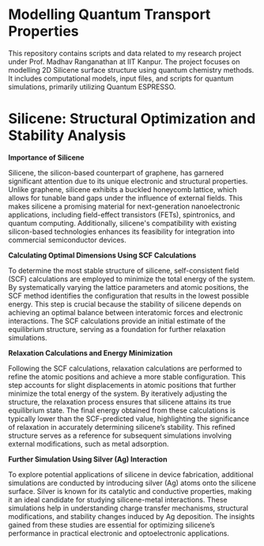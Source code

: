 # Modelling Quantum Transport Properties
This repository contains scripts and data related to my research project under Prof. Madhav Ranganathan at IIT Kanpur. The project focuses on modelling 2D Silicene surface structure using quantum chemistry methods. It includes computational models, input files, and scripts for quantum simulations, primarily utilizing Quantum ESPRESSO.

# Silicene: Structural Optimization and Stability Analysis

**Importance of Silicene**

Silicene, the silicon-based counterpart of graphene, has garnered significant attention due to its unique electronic and structural properties. Unlike graphene, silicene exhibits a buckled honeycomb lattice, which allows for tunable band gaps under the influence of external fields. This makes silicene a promising material for next-generation nanoelectronic applications, including field-effect transistors (FETs), spintronics, and quantum computing. Additionally, silicene's compatibility with existing silicon-based technologies enhances its feasibility for integration into commercial semiconductor devices.

**Calculating Optimal Dimensions Using SCF Calculations**

To determine the most stable structure of silicene, self-consistent field (SCF) calculations are employed to minimize the total energy of the system. By systematically varying the lattice parameters and atomic positions, the SCF method identifies the configuration that results in the lowest possible energy. This step is crucial because the stability of silicene depends on achieving an optimal balance between interatomic forces and electronic interactions. The SCF calculations provide an initial estimate of the equilibrium structure, serving as a foundation for further relaxation simulations.

**Relaxation Calculations and Energy Minimization**

Following the SCF calculations, relaxation calculations are performed to refine the atomic positions and achieve a more stable configuration. This step accounts for slight displacements in atomic positions that further minimize the total energy of the system. By iteratively adjusting the structure, the relaxation process ensures that silicene attains its true equilibrium state. The final energy obtained from these calculations is typically lower than the SCF-predicted value, highlighting the significance of relaxation in accurately determining silicene’s stability. This refined structure serves as a reference for subsequent simulations involving external modifications, such as metal adsorption.

**Further Simulation Using Silver (Ag) Interaction**

To explore potential applications of silicene in device fabrication, additional simulations are conducted by introducing silver (Ag) atoms onto the silicene surface. Silver is known for its catalytic and conductive properties, making it an ideal candidate for studying silicene-metal interactions. These simulations help in understanding charge transfer mechanisms, structural modifications, and stability changes induced by Ag deposition. The insights gained from these studies are essential for optimizing silicene’s performance in practical electronic and optoelectronic applications.


